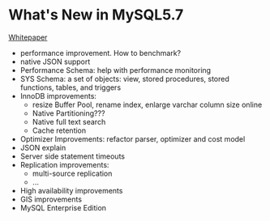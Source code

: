 # What's New in MySQL5.7

[Whitepaper](http://fiercesw.com/wp-content/uploads/2016/01/Whats-New-in-MySQL-5.7-1.pdf)

- performance improvement. How to benchmark?
- native JSON support
- Performance Schema: help with performance monitoring
- SYS Schema: a set of objects: view, stored procedures, stored functions, tables, and triggers
- InnoDB improvements:
  - resize Buffer Pool, rename index, enlarge varchar column size online
  - Native Partitioning???
  - Native full text search
  - Cache retention
- Optimizer Improvements: refactor parser, optimizer and cost model
- JSON explain
- Server side statement timeouts
- Replication improvements:
  - multi-source replication
  - ...
- High availability improvements
- GIS improvements
- MySQL Enterprise Edition

